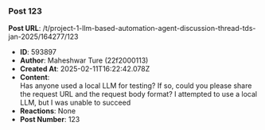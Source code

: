 ### Post 123
**Post URL**: /t/project-1-llm-based-automation-agent-discussion-thread-tds-jan-2025/164277/123
- **ID**: 593897
- **Author**: Maheshwar Ture (22f2000113)
- **Created At**: 2025-02-11T16:22:42.078Z
- **Content**:  
  Has anyone used a local LLM for testing? If so, could you please share the request URL and the request body format? I attempted to use a local LLM, but I was unable to succeed
- **Reactions**: None
- **Post Number**: 123

